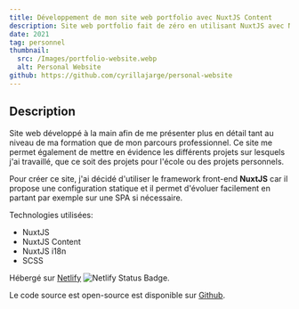 ```yaml
---
title: Développement de mon site web portfolio avec NuxtJS Content
description: Site web portfolio fait de zéro en utilisant NuxtJS avec NuxtJS Content et SCSS.
date: 2021
tag: personnel
thumbnail:
  src: /Images/portfolio-website.webp
  alt: Personal Website
github: https://github.com/cyrillajarge/personal-website
---
```


## Description

Site web développé à la main afin de me présenter plus en détail tant au niveau de ma formation que de mon parcours professionnel. Ce site me permet également de mettre en évidence les différents projets sur lesquels j'ai travaillé, que ce soit des projets pour l'école ou des projets personnels.

Pour créer ce site, j'ai décidé d'utiliser le framework front-end **NuxtJS** car il propose une configuration statique et il permet d'évoluer facilement en partant par exemple sur une SPA si nécessaire.

Technologies utilisées:

- NuxtJS
- NuxtJS Content
- NuxtJS i18n
- SCSS

Hébergé sur [Netlify](https://app.netlify.com/sites/cyril-lajarge/deploys) <img src="https://api.netlify.com/api/v1/badges/415b6f97-9499-4899-b591-4c8ea61c9455/deploy-status" alt="Netlify Status Badge" class="normal-img" />.

Le code source est open-source est disponible sur [Github](https://github.com/cyrillajarge/personal-website).
